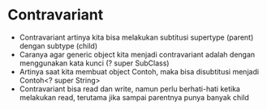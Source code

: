 # Contravariant
- Contravariant artinya kita bisa melakukan subtitusi supertype (parent) dengan subtype (child)
- Caranya agar generic object kita menjadi contravariant adalah dengan menggunakan kata kunci (? super SubClass)
- Artinya saat kita membuat object Contoh<Object>, maka bisa disubtitusi menjadi Contoh<? super String>
- Contravariant bisa read dan write, namun perlu berhati-hati ketika melakukan read, terutama jika sampai parentnya punya banyak child